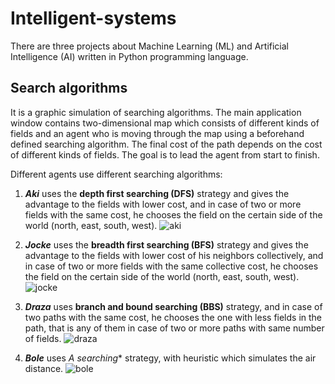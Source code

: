 # Intelligent-systems
There are three projects about Machine Learning (ML) and Artificial Intelligence (AI) written in Python programming language.

## Search algorithms
It is a graphic simulation of searching algorithms. The main application window contains two-dimensional map which consists of different kinds of fields and an agent who is moving through the map using a beforehand defined searching algorithm. The final cost of the path depends on the cost of different kinds of fields. The goal is to lead the agent from start to finish.

Different agents use different searching algorithms:

1. **_Aki_** uses the **depth first searching (DFS)** strategy and gives the advantage to the fields with lower cost, and in case of two or more fields with the same cost, he chooses the field on the certain side of the world (north, east, south, west). ![aki](https://user-images.githubusercontent.com/40174491/155127938-b8113465-34aa-4954-9a93-8f95da66575a.PNG)


2. **_Jocke_** uses the **breadth first searching (BFS)** strategy and gives the advantage to the fields with lower cost of his neighbors collectively, and in case of two or more fields with the same collective cost, he chooses the field on the certain side of the world (north, east, south, west). ![jocke](https://user-images.githubusercontent.com/40174491/155128068-d2d27c7b-97c1-4da7-a128-30105f63be92.PNG)


3. **_Draza_** uses **branch and bound searching (BBS)** strategy, and in case of two paths with the same cost, he chooses the one with less fields in the path, that is any of them in case of two or more paths with same number of fields. ![draza](https://user-images.githubusercontent.com/40174491/155128319-2a18aef0-672c-4b83-ad1e-75f55da32eb9.PNG)


4. **_Bole_** uses **A* searching** strategy, with heuristic which simulates the air distance. ![bole](https://user-images.githubusercontent.com/40174491/155128358-aebbdd00-202e-4289-a079-e03af1cf24a5.PNG)


